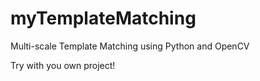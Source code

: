 # myTemplateMatching

Multi-scale Template Matching using Python and OpenCV

Try with you own project!
